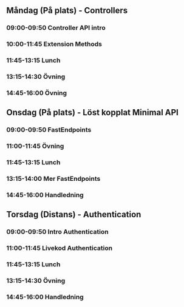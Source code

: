 ## Måndag (På plats) - Controllers
### 09:00-09:50 Controller API intro
### 10:00-11:45 Extension Methods
### 11:45-13:15 Lunch
### 13:15-14:30 Övning
### 14:45-16:00 Övning

## Onsdag (På plats) - Löst kopplat Minimal API 
### 09:00-09:50 FastEndpoints
### 11:00-11:45 Övning
### 11:45-13:15 Lunch
### 13:15-14:00 Mer FastEndpoints
### 14:45-16:00 Handledning

## Torsdag (Distans) - Authentication
### 09:00-09:50 Intro Authentication
### 11:00-11:45 Livekod Authentication
### 11:45-13:15 Lunch
### 13:15-14:30 Övning
### 14:45-16:00 Handledning